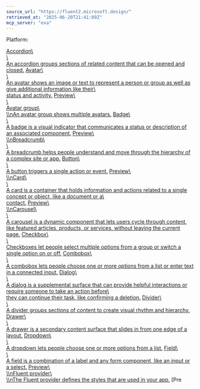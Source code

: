 ```yaml
---
source_url: "https://fluent2.microsoft.design/"
retrieved_at: "2025-06-20T21:41:09Z"
mcp_server: "exa"
---
```

Platform:

[Accordion\\\
\\\
An accordion groups sections of related content that can be opened and closed.](https://fluent2.microsoft.design/components/web/react/core/accordion/usage) [Avatar\\\
\\\
An avatar shows an image or text to represent a person or group as well as give additional information like their\\\
status and activity.](https://fluent2.microsoft.design/components/web/react/core/avatar/usage) [Preview\\\
\\\
Avatar group\\\
\\\nAn avatar group shows multiple avatars.](https://fluent2.microsoft.design/components/web/react/core/avatargroup/usage) [Badge\\\
\\\
A badge is a visual indicator that communicates a status or description of an associated component.](https://fluent2.microsoft.design/components/web/react/core/badge/usage) [Preview\\\
\\\nBreadcrumb\\\
\\\
A breadcrumb helps people understand and move through the hierarchy of a complex site or app.](https://fluent2.microsoft.design/components/web/react/core/breadcrumb/usage) [Button\\\
\\\
A button triggers a single action or event.](https://fluent2.microsoft.design/components/web/react/core/button/usage) [Preview\\\
\\\nCard\\\
\\\
A card is a container that holds information and actions related to a single concept or object, like a document or a\\\
contact.](https://fluent2.microsoft.design/components/web/react/core/card/usage) [Preview\\\
\\\nCarousel\\\
\\\
A carousel is a dynamic component that lets users cycle through content, like featured articles, products, or services, without leaving the current page.](https://fluent2.microsoft.design/components/web/react/core/carousel/usage) [Checkbox\\\
\\\
Checkboxes let people select multiple options from a group or switch a single option on or off.](https://fluent2.microsoft.design/components/web/react/core/checkbox/usage) [Combobox\\\
\\\
A combobox lets people choose one or more options from a list or enter text in a connected input.](https://fluent2.microsoft.design/components/web/react/core/combobox/usage) [Dialog\\\
\\\
A dialog is a supplemental surface that can provide helpful interactions or require someone to take an action before\\\
they can continue their task, like confirming a deletion.](https://fluent2.microsoft.design/components/web/react/core/dialog/usage) [Divider\\\
\\\
A divider groups sections of content to create visual rhythm and hierarchy.](https://fluent2.microsoft.design/components/web/react/core/divider/usage) [Drawer\\\
\\\
A drawer is a secondary content surface that slides in from one edge of a layout.](https://fluent2.microsoft.design/components/web/react/core/drawer/usage) [Dropdown\\\
\\\
A dropdown lets people choose one or more options from a list.](https://fluent2.microsoft.design/components/web/react/core/dropdown/usage) [Field\\\
\\\
A field is a combination of a label and any form component, like an input or a select.](https://fluent2.microsoft.design/components/web/react/core/field/usage) [Preview\\\
\\\nFluent provider\\\
\\\nThe Fluent provider defines the styles that are used in your app.](https://fluent2.microsoft.design/components/web/react/core/fluentprovider/usage) [Pre
